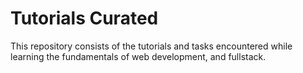 # Tutorials Curated

This repository consists of the tutorials and tasks encountered while learning the fundamentals of web development, and fullstack.

